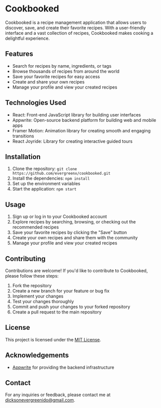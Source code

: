 # Cookbooked

Cookbooked is a recipe management application that allows users to discover, save, and create their favorite recipes. With a user-friendly interface and a vast collection of recipes, Cookbooked makes cooking a delightful experience.

## Features

- Search for recipes by name, ingredients, or tags
- Browse thousands of recipes from around the world
- Save your favorite recipes for easy access
- Create and share your own recipes
- Manage your profile and view your created recipes

## Technologies Used

- React: Front-end JavaScript library for building user interfaces
- Appwrite: Open-source backend platform for building web and mobile apps
- Framer Motion: Animation library for creating smooth and engaging transitions
- React Joyride: Library for creating interactive guided tours

## Installation

1. Clone the repository: `git clone https://github.com/evergreenx/cookbooked.git`
2. Install the dependencies: `npm install`
3. Set up the environment variables
4. Start the application: `npm start`

## Usage

1. Sign up or log in to your Cookbooked account
2. Explore recipes by searching, browsing, or checking out the recommended recipes
3. Save your favorite recipes by clicking the "Save" button
4. Create your own recipes and share them with the community
5. Manage your profile and view your created recipes

## Contributing

Contributions are welcome! If you'd like to contribute to Cookbooked, please follow these steps:

1. Fork the repository
2. Create a new branch for your feature or bug fix
3. Implement your changes
4. Test your changes thoroughly
5. Commit and push your changes to your forked repository
6. Create a pull request to the main repository

## License

This project is licensed under the [MIT License](LICENSE).

## Acknowledgements

- [Appwrite](https://appwrite.io) for providing the backend infrastructure


## Contact

For any inquiries or feedback, please contact me at [dicksonevergreenido@gmail.com](dicksonevergreenido@gmail.com).
